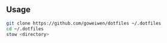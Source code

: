 ## Usage

```sh
git clone https://github.com/goweiwen/dotfiles ~/.dotfiles
cd ~/.dotfiles
stow <directory>
```
